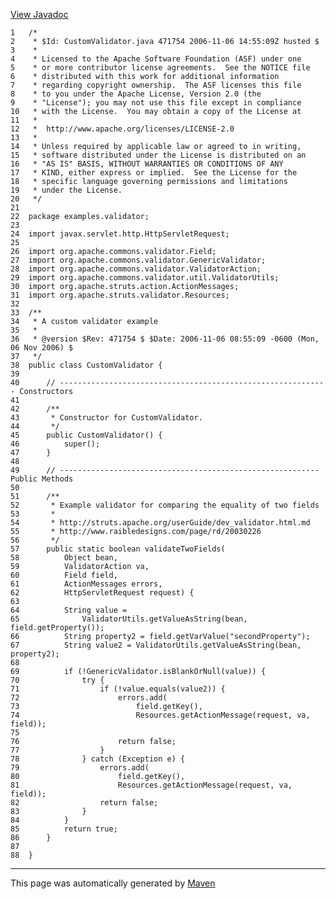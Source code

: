 [View Javadoc](../../../apidocs/examples/validator/CustomValidator.html.md)


    1   /*
    2    * $Id: CustomValidator.java 471754 2006-11-06 14:55:09Z husted $
    3    *
    4    * Licensed to the Apache Software Foundation (ASF) under one
    5    * or more contributor license agreements.  See the NOTICE file
    6    * distributed with this work for additional information
    7    * regarding copyright ownership.  The ASF licenses this file
    8    * to you under the Apache License, Version 2.0 (the
    9    * "License"); you may not use this file except in compliance
    10   * with the License.  You may obtain a copy of the License at
    11   *
    12   *  http://www.apache.org/licenses/LICENSE-2.0
    13   *
    14   * Unless required by applicable law or agreed to in writing,
    15   * software distributed under the License is distributed on an
    16   * "AS IS" BASIS, WITHOUT WARRANTIES OR CONDITIONS OF ANY
    17   * KIND, either express or implied.  See the License for the
    18   * specific language governing permissions and limitations
    19   * under the License.
    20   */
    21  
    22  package examples.validator;
    23  
    24  import javax.servlet.http.HttpServletRequest;
    25  
    26  import org.apache.commons.validator.Field;
    27  import org.apache.commons.validator.GenericValidator;
    28  import org.apache.commons.validator.ValidatorAction;
    29  import org.apache.commons.validator.util.ValidatorUtils;
    30  import org.apache.struts.action.ActionMessages;
    31  import org.apache.struts.validator.Resources;
    32  
    33  /**
    34   * A custom validator example
    35   *
    36   * @version $Rev: 471754 $ $Date: 2006-11-06 08:55:09 -0600 (Mon, 06 Nov 2006) $
    37   */
    38  public class CustomValidator {
    39  
    40      // ------------------------------------------------------------ Constructors
    41  
    42      /**
    43       * Constructor for CustomValidator.
    44       */
    45      public CustomValidator() {
    46          super();
    47      }
    48  
    49      // ---------------------------------------------------------- Public Methods
    50  
    51      /**
    52       * Example validator for comparing the equality of two fields
    53       *
    54       * http://struts.apache.org/userGuide/dev_validator.html.md
    55       * http://www.raibledesigns.com/page/rd/20030226
    56       */
    57      public static boolean validateTwoFields(
    58          Object bean,
    59          ValidatorAction va,
    60          Field field,
    61          ActionMessages errors,
    62          HttpServletRequest request) {
    63  
    64          String value =
    65              ValidatorUtils.getValueAsString(bean, field.getProperty());
    66          String property2 = field.getVarValue("secondProperty");
    67          String value2 = ValidatorUtils.getValueAsString(bean, property2);
    68  
    69          if (!GenericValidator.isBlankOrNull(value)) {
    70              try {
    71                  if (!value.equals(value2)) {
    72                      errors.add(
    73                          field.getKey(),
    74                          Resources.getActionMessage(request, va, field));
    75  
    76                      return false;
    77                  }
    78              } catch (Exception e) {
    79                  errors.add(
    80                      field.getKey(),
    81                      Resources.getActionMessage(request, va, field));
    82                  return false;
    83              }
    84          }
    85          return true;
    86      }
    87  
    88  }

------------------------------------------------------------------------

This page was automatically generated by [Maven](http://maven.apache.org/)
